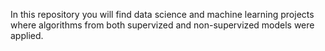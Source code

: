 In this repository you will find data science and machine learning projects where algorithms from both supervized and non-supervized models were applied.

